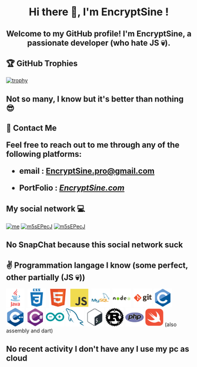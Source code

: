 <h1 align="center">Hi there 👋, I'm EncryptSine !</h1>

<h2 align="center">Welcome to my GitHub profile! I'm EncryptSine, a passionate developer (who hate JS 💀).</h2>

<h2 align="left">🏆 GitHub Trophies</h2>

[![trophy](https://github-profile-trophy.vercel.app/?username=EncryptSine)](https://github.com/EncryptSine/github-profile-trophy)

<h2>Not so many, I know but it's better than nothing 😎</h2>

<h2>

💼 Contact Me

Feel free to reach out to me through any of the following platforms:

- **email :** EncryptSine.pro@gmail.com

- **PortFolio :** *<a href="https://encryptsine.github.io/portfolio-private/">EncryptSine.com</a>*

</h2>

<h2>My social network 💻</h2>


<a href="https://www.instagram.com/officialrickastley/" target="blank"><img align="center" src="https://raw.githubusercontent.com/rahuldkjain/github-profile-readme-generator/master/src/images/icons/Social/instagram.svg" alt="me" height="50" width="50" /></a>
<a href="https://discord.gg/BppCXgNx" target="blank"><img align="center" src="https://raw.githubusercontent.com/rahuldkjain/github-profile-readme-generator/master/src/images/icons/Social/discord.svg" alt="m5sEPecJ" height="50" width="50" /></a>
<a href="https://twitter.com/EncryptTheSine/" target="blank"><img align="center" src="https://raw.githubusercontent.com/rahuldkjain/github-profile-readme-generator/master/src/images/icons/Social/twitter.svg" alt="m5sEPecJ" height="50" width="50" /></a>
<h2>No SnapChat because this social network suck</h2>

<h2>✌ Programmation langage I know (some perfect, other partially (JS 💀))</h2>

<p align="left">
  <img src="https://github.com/devicons/devicon/blob/master/icons/java/java-original-wordmark.svg" title="Java" alt="Java" width="50" height="50"/>&nbsp;
  <img src="https://github.com/devicons/devicon/blob/master/icons/css3/css3-plain-wordmark.svg"  title="CSS3" alt="CSS" width="50" height="50"/>&nbsp;
  <img src="https://github.com/devicons/devicon/blob/master/icons/html5/html5-original.svg" title="HTML5" alt="HTML" width="50" height="50"/>&nbsp;
  <img src="https://github.com/devicons/devicon/blob/master/icons/javascript/javascript-original.svg" title="JavaScript" alt="JavaScript" width="50" height="50"/>&nbsp;
  <img src="https://github.com/devicons/devicon/blob/master/icons/mysql/mysql-original-wordmark.svg" title="MySQL"  alt="MySQL" width="50" height="50"/>&nbsp;
  <img src="https://github.com/devicons/devicon/blob/master/icons/nodejs/nodejs-original-wordmark.svg" title="NodeJS" alt="NodeJS" width="50" height="50"/>&nbsp;
  <img src="https://github.com/devicons/devicon/blob/master/icons/git/git-original-wordmark.svg" title="Git" **alt="Git" width="50" height="50"/>
  <img src="https://github.com/devicons/devicon/blob/master/icons/c/c-original.svg" title="C" **alt="c" width="50" height="50"/>
  <img src="https://github.com/devicons/devicon/blob/master/icons/cplusplus/cplusplus-original.svg" title="cplusplus" **alt="cplusplus" width="50" height="50"/>
  <img src="https://github.com/devicons/devicon/blob/master/icons/csharp/csharp-original.svg" title="csharp" **alt="csharp" width="50" height="50"/>
  <img src="https://github.com/devicons/devicon/blob/master/icons/arduino/arduino-original.svg" title="arduino" **alt="arduino" width="50" height="50"/>
  <img src="https://github.com/devicons/devicon/blob/master/icons/mysql/mysql-original.svg" title="sql" **alt="sql" width="50" height="50"/>
  <img src="https://github.com/devicons/devicon/blob/master/icons/bash/bash-original.svg" title="bash" **alt="bash" width="50" height="50"/>
  <img src="https://github.com/devicons/devicon/blob/master/icons/rust/rust-plain.svg" title="rust" **alt="rust" width="50" height="50"/>
  <img src="https://github.com/devicons/devicon/blob/master/icons/php/php-original.svg" title="php" **alt="php" width="50" height="50"/>
  <img src="https://github.com/devicons/devicon/blob/master/icons/swift/swift-original.svg" title="swift" **alt="swift" width="50" height="50"/>
  (also assembly and dart)
  
</p>

<h2>No recent activity I don't have any I use my pc as cloud</h2>
